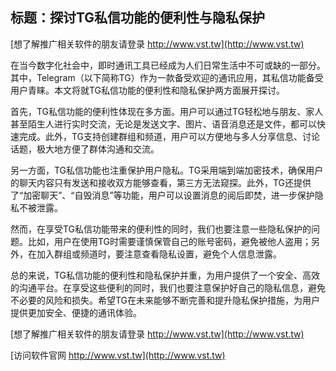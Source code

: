 ## **标题：探讨TG私信功能的便利性与隐私保护**

[想了解推广相关软件的朋友请登录 http://www.vst.tw](http://www.vst.tw)

在当今数字化社会中，即时通讯工具已经成为人们日常生活中不可或缺的一部分。其中，Telegram（以下简称TG）作为一款备受欢迎的通讯应用，其私信功能备受用户青睐。本文将就TG私信功能的便利性和隐私保护两方面展开探讨。

首先，TG私信功能的便利性体现在多方面。用户可以通过TG轻松地与朋友、家人甚至陌生人进行实时交流，无论是发送文字、图片、语音消息还是文件，都可以快速完成。此外，TG支持创建群组和频道，用户可以方便地与多人分享信息、讨论话题，极大地方便了群体沟通和交流。

另一方面，TG私信功能也注重保护用户隐私。TG采用端到端加密技术，确保用户的聊天内容只有发送和接收双方能够查看，第三方无法窥探。此外，TG还提供了“加密聊天”、“自毁消息”等功能，用户可以设置消息的阅后即焚，进一步保护隐私不被泄露。

然而，在享受TG私信功能带来的便利性的同时，我们也要注意一些隐私保护的问题。比如，用户在使用TG时需要谨慎保管自己的账号密码，避免被他人盗用；另外，在加入群组或频道时，要注意查看隐私设置，避免个人信息泄露。

总的来说，TG私信功能的便利性和隐私保护并重，为用户提供了一个安全、高效的沟通平台。在享受这些便利的同时，我们也要注意保护好自己的隐私信息，避免不必要的风险和损失。希望TG在未来能够不断完善和提升隐私保护措施，为用户提供更加安全、便捷的通讯体验。

[想了解推广相关软件的朋友请登录 http://www.vst.tw](http://www.vst.tw)


[访问软件官网 http://www.vst.tw](http://www.vst.tw)
